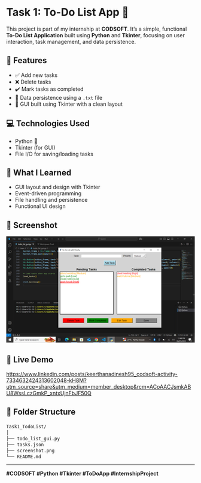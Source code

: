 # Task 1: To-Do List App 📝

This project is part of my internship at **CODSOFT**. It’s a simple, functional **To-Do List Application** built using **Python** and **Tkinter**, focusing on user interaction, task management, and data persistence.

## 🔧 Features

- ✅ Add new tasks
- ❌ Delete tasks
- ✔️ Mark tasks as completed
- 💾 Data persistence using a `.txt` file
- 🎨 GUI built using Tkinter with a clean layout

## 💻 Technologies Used

- Python 🐍
- Tkinter (for GUI)
- File I/O for saving/loading tasks

## 🧠 What I Learned

- GUI layout and design with Tkinter
- Event-driven programming
- File handling and persistence
- Functional UI design

## 📸 Screenshot

![To Do List GUI](./screenshot.png)

## 🔗 Live Demo

https://www.linkedin.com/posts/keerthanadinesh95_codsoft-activity-7334632424313602048-kH8M?utm_source=share&utm_medium=member_desktop&rcm=ACoAACJsmkABU8WssLczGmkP_xntxUjnFbJF50Q


## 📂 Folder Structure

```
Task1_TodoList/
│
├── todo_list_gui.py
├── tasks.json
├── screenshot.png
└── README.md
```

---
**#CODSOFT #Python #Tkinter #ToDoApp #InternshipProject**
